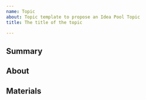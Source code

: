 ```yaml
---
name: Topic
about: Topic template to propose an Idea Pool Topic
title: The title of the topic

---
```


<!-- 
Hello!
Thank you, for proposing a topic!

Note: HTML comments (like this) won't be shown on the ticket, so we use them to guide you.
Feel free to delete them when you are done.
-->
## Summary
<!--
Share your one-liner topic summary here.
This will be potentially displayed as the event summary on
[we are community](https://wearecommunity.io/)
 -->

## About
<!--
Share your detailed topic description here.
This will be potentially displayed as the event summary on
[we are community](https://wearecommunity.io/)
 -->

## Materials
<!--
Here you can link materials, articles.
-->
